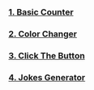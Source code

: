 
### [1. Basic Counter](./BasicCounter/)

### [2. Color Changer](./ColorChanger/)

### [3. Click The Button](./ClickTheButton/)

### [4. Jokes Generator](./JokesGenerator/)
